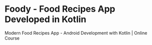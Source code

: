 # Foody - Food Recipes App Developed in Kotlin

Modern Food Recipes App - Android Development with Kotlin | Online Course
